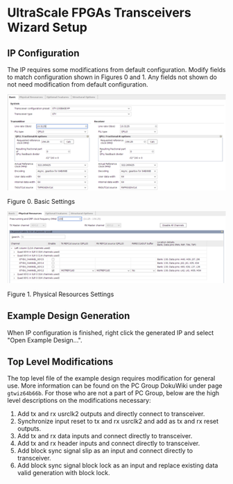 # UltraScale FPGAs Transceivers Wizard Setup

## IP Configuration

The IP requires some modifications from default configuration. Modify fields to match configuration shown in Figures 0 and 1. Any fields not shown do not need modification from default configuration.

![Figure 0](images/Settings_Basic.png)

Figure 0. Basic Settings

![Figure 1](images/Settings_Physical_Resources.png)

Figure 1. Physical Resources Settings

## Example Design Generation

When IP configuration is finished, right click the generated IP and select "Open Example Design...".

## Top Level Modifications

The top level file of the example design requires modification for general use. More information can be found on the PC Group DokuWiki under page `gtwiz64b66b`. For those who are not a part of PC Group, below are the high level descriptions on the modifications necessary:

1. Add tx and rx usrclk2 outputs and directly connect to transceiver.
2. Synchronize input reset to tx and rx usrclk2 and add as tx and rx reset outputs.
3. Add tx and rx data inputs and connect directly to transceiver.
4. Add tx and rx header inputs and connect directly to transceiver.
5. Add block sync signal slip as an input and connect directly to transceiver.
6. Add block sync signal block lock as an input and replace existing data valid generation with block lock.
